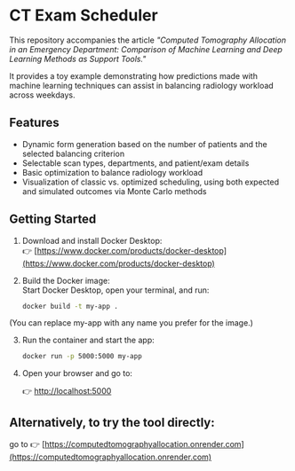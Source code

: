 # CT Exam Scheduler

This repository accompanies the article *"Computed Tomography Allocation in an Emergency Department: Comparison of Machine Learning and Deep Learning Methods as Support Tools."*

It provides a toy example demonstrating how predictions made with machine learning techniques can assist in balancing radiology workload across weekdays.

## Features

- Dynamic form generation based on the number of patients and the selected balancing criterion  
- Selectable scan types, departments, and patient/exam details  
- Basic optimization to balance radiology workload  
- Visualization of classic vs. optimized scheduling, using both expected and simulated outcomes via Monte Carlo methods  

## Getting Started

1. Download and install Docker Desktop:  
   👉 [https://www.docker.com/products/docker-desktop](https://www.docker.com/products/docker-desktop)

2. Build the Docker image:  
   Start Docker Desktop, open your terminal, and run:
   ```bash
   docker build -t my-app .
(You can replace my-app with any name you prefer for the image.)

3. Run the container and start the app:
     ```bash
     docker run -p 5000:5000 my-app
4. Open your browser and go to:
   
   👉 [http://localhost:5000](http://localhost:5000)

## Alternatively, to try the tool directly:
go to 👉 [https://computedtomographyallocation.onrender.com](https://computedtomographyallocation.onrender.com)



